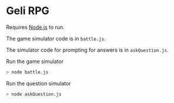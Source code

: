 # Geli RPG

Requires [Node.js](https://nodejs.org) to run.

The game simulator code is in `battle.js`.

The simulator code for prompting for answers is in `askQuestion.js`.

Run the game simulator

```sh
> node battle.js
```

Run the question simulator

```sh
> node askQuestion.js
```
